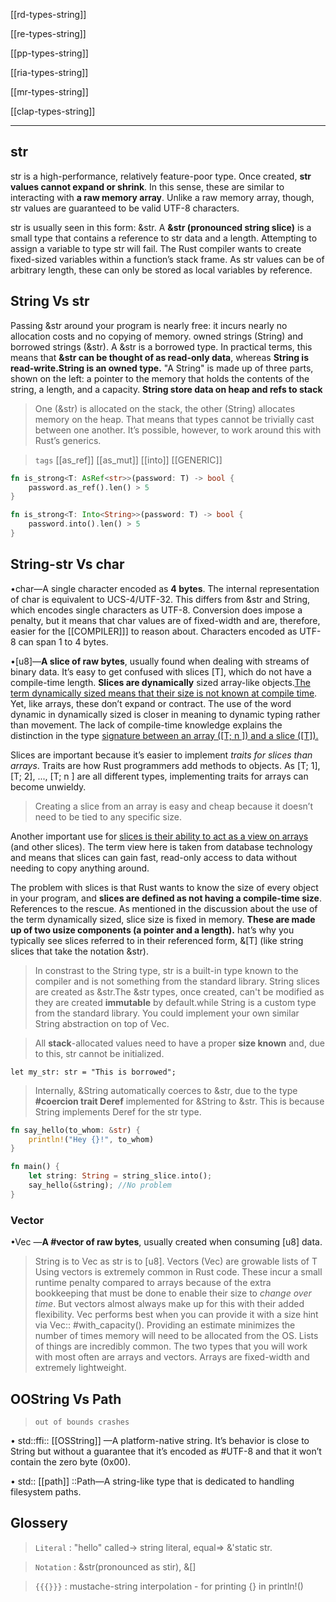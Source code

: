[[rd-types-string]]

[[re-types-string]]

[[pp-types-string]]

[[ria-types-string]]

[[mr-types-string]]

[[clap-types-string]]

---


## str
str is a high-performance, relatively feature-poor type. Once created, **str values cannot expand or shrink**. In this sense, these are similar to interacting with **a raw memory array**. Unlike a raw memory array, though, str values are guaranteed to be valid UTF-8 characters.

str is usually seen in this form: &str. A **&str (pronounced string slice)** is a small type that contains a reference to str data and a length. Attempting to assign a variable to type str will fail. The Rust compiler wants to create fixed-sized variables within a function’s stack frame. As str values can be of arbitrary length, these can only be stored as local variables by reference.

## String Vs str
Passing &str around your program is nearly free: it incurs nearly no allocation costs and no copying of memory.
owned strings (String) and borrowed strings (&str).
A &str is a borrowed type. In practical terms, this means that **&str can be thought of as read-only data**, whereas **String is read-write.String is an owned type.**
"A String" is made up of three parts, shown on the left: a pointer to the memory that holds the contents of the string, a length, and a capacity.
**String store data on heap and refs to stack**

> One (&str) is allocated on the stack, the other (String) allocates memory on the heap. That means that types cannot be trivially cast between one another. It’s possible, however, to work around this with Rust’s generics.

> `tags` [[as_ref]]  [[as_mut]] [[into]] [[GENERIC]]

```rust
fn is_strong<T: AsRef<str>>(password: T) -> bool {
    password.as_ref().len() > 5
}
```

```rust
fn is_strong<T: Into<String>>(password: T) -> bool {
    password.into().len() > 5
}
```

## String-str Vs char

•char—A single character encoded as **4 bytes**. The internal representation of char is equivalent to UCS-4/UTF-32. This differs from &str and String, which encodes single characters as UTF-8. Conversion does impose a penalty, but it means that char values are of fixed-width and are, therefore, easier for the [[COMPILER]]] to reason about. Characters encoded as UTF-8 can span 1 to 4 bytes.

•[u8]—**A slice of raw bytes**, usually found when dealing with streams of binary data.
It’s easy to get confused with slices [T], which do not have a compile-time length.
**Slices are dynamically** sized array-like objects.<u>The term dynamically sized means that their size is not known at compile time</u>. Yet, like arrays, these don’t expand or contract. 
The use of the word dynamic in dynamically sized is closer in meaning to dynamic typing rather than movement. 
The lack of compile-time knowledge explains the distinction in the type <u>signature between an array ([T; n ]) and a slice ([T]).</u>

Slices are important because it’s easier to implement *traits for slices than arrays*. Traits are how Rust programmers add methods to objects. As [T; 1], [T; 2], ..., [T; n ] are all different types, implementing traits for arrays can become unwieldy. 
> Creating a slice from an array is easy and cheap because it doesn’t need to be tied to any specific size.

Another important use for <u>slices is their ability to act as a view on arrays</u> (and other slices). The term view here is taken from database technology and means that slices can gain fast, read-only access to data without needing to copy anything around.

The problem with slices is that Rust wants to know the size of every object in your program, and **slices are defined as not having a compile-time size**. References to the rescue. 
As mentioned in the discussion about the use of the term dynamically sized, slice size is fixed in memory. 
**These are made up of two usize components (a pointer and a length).**
hat’s why you typically see slices referred to in their referenced form, &[T] (like string slices that take the notation &str).

> In constrast to the String type, str is a built-in type known to the compiler and is not something from the standard library. String slices are created as &str.The &str types, once created, can't be modified as they are created **immutable** by default.while String is a custom type from the standard library. You could implement your own similar String abstraction on top of Vec<u8>.

>  All **stack**-allocated values need to have a proper **size known** and, due to this, str cannot be initialized.

```rust,compile_fail,no_run
let my_str: str = "This is borrowed";
```

> Internally, &String automatically coerces to &str, due to the type **#coercion trait Deref** implemented for &String to &str. This is because String implements Deref for the str type.

```rust
fn say_hello(to_whom: &str) { 
    println!("Hey {}!", to_whom) 
} 

fn main() {     
    let string: String = string_slice.into();     
    say_hello(&string); //No problem
}
```
### Vector

•Vec<u8> —**A #vector of raw bytes**, usually created when consuming [u8] data. 
> String is to Vec<u8> as str is to [u8].
> Vectors (Vec<T>) are growable lists of T
Using vectors is extremely common in Rust code. These incur a small runtime penalty compared to arrays because of the extra bookkeeping that must be done to enable their size to *change over time*. But vectors almost always make up for this with their added flexibility.
Vec<T> performs best when you can provide it with a size hint via Vec:: #with_capacity(). Providing an estimate minimizes the number of times memory will need to be allocated from the OS.
Lists of things are incredibly common. The two types that you will work with most often are arrays and vectors. 
> Arrays are fixed-width and extremely lightweight.


## OOString Vs Path

> `out of bounds crashes`

• std::ffi:: [[OSString]] —A platform-native string. It’s behavior is close to String but without a guarantee that it’s encoded as #UTF-8 and that it won’t contain the zero byte (0x00).

• std:: [[path]] ::Path—A string-like type that is dedicated to handling filesystem paths.

 

## Glossery

> `Literal` : "hello" called-> string literal, equal=> &'static str.

> `Notation` : &str(pronounced as stir), &[]

> `{{{}}}` :  mustache-string interpolation - for printing {} in println!()

